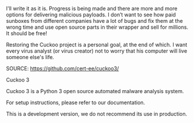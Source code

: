 I'll write it as it is. Progress is being made and there are more and more options for delivering malicious payloads.
I don’t want to see how paid sunboxes from different companies have a lot of bugs and fix them at the wrong time and use open source parts in their wrapper and sell for millions. 
It should be free!

Restoring the Cuckoo project is a personal goal, at the end of which.
I want every virus analyst (or virus creator) not to worry that his computer will live someone else's life.

SOURCE: https://github.com/cert-ee/cuckoo3/

Cuckoo 3 

Cuckoo 3 is a Python 3 open source automated malware analysis system.

For setup instructions, please refer to our documentation.

This is a development version, we do not recommend its use in production.